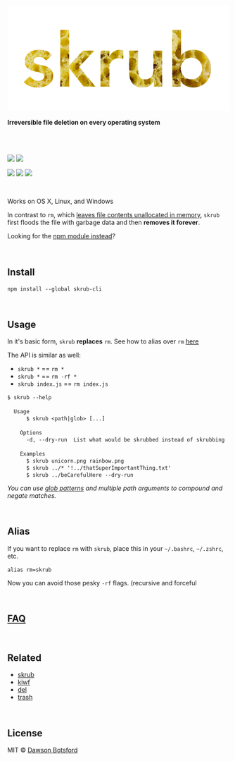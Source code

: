 <p align="center">
  <a><img src="img/logo.png" title="skrub logo"/></a>

  <br>

  <b>Irreversible file deletion on every operating system</b>

  <br>
  <br><br><a href="https://travis-ci.org/dawsonbotsford/skrub-cli"><img src="https://api.travis-ci.org/dawsonbotsford/skrub-cli.svg?branch=master"></a>
  <a href="https://ci.appveyor.com/project/dawsonbotsford/skrub-cli"><img src="https://ci.appveyor.com/api/projects/status/two1klt2y7va7qab?svg=true"></a>

  <br>

  <a href="https://www.npmjs.com/package/skrub-cli"><img src="https://img.shields.io/npm/v/skrub-cli.svg"></a>
  <a href="http://npmjs.org/skrub-cli"><img src="http://img.shields.io/npm/dm/skrub-cli.svg?style=flat"></a>
  <a href="https://github.com/sindresorhus/xo"><img src="https://img.shields.io/badge/code_style-XO-5ed9c7.svg"></a>
</p>


<br>

Works on OS X, Linux, and Windows

In contrast to `rm`, which [leaves file contents unallocated in memory](http://unix.stackexchange.com/questions/10883/where-do-files-go-when-the-rm-command-is-issued), `skrub` first floods the file with garbage data and then **removes it forever**.

Looking for the [npm module instead](https://github.com/dawsonbotsford/skrub)?

<br>

## Install

```
npm install --global skrub-cli
```

<br>

## Usage

In it's basic form, `skrub` **replaces** `rm`. See how to alias over `rm` [here](#alias)

The API is similar as well:

* `skrub *` == `rm *`
* `skrub *` == `rm -rf *`
* `skrub index.js` == `rm index.js`

```
$ skrub --help

  Usage
      $ skrub <path|glob> [...]

    Options
      -d, --dry-run  List what would be skrubbed instead of skrubbing

    Examples
      $ skrub unicorn.png rainbow.png
      $ skrub ../* '!../thatSuperImportantThing.txt'
      $ skrub ../beCarefulHere --dry-run
```

*You can use [glob patterns](https://github.com/sindresorhus/globby#globbing-patterns) and multiple path arguments to compound and negate matches.*

<br>

## Alias

If you want to replace `rm` with `skrub`, place this in your `~/.bashrc`, `~/.zshrc`, etc.

```
alias rm=skrub
```

Now you can avoid those pesky `-rf` flags. (recursive and forceful 

<br>

## [FAQ](https://github.com/dawsonbotsford/skrub#faq)

<br>

## Related

* [skrub](https://github.com/dawsonbotsford/skrub)
* [kiwf](https://github.com/BrianNewsom/kiwf)
* [del](https://github.com/sindresorhus/del)
* [trash](https://github.com/sindresorhus/trash)

<br>

## License

MIT © [Dawson Botsford](http://dawsonbotsford.com)
